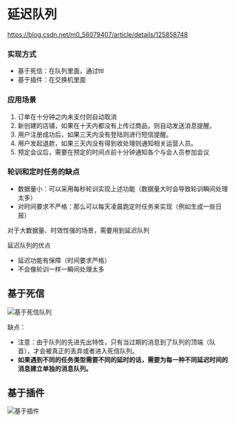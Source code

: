 # 延迟队列

https://blog.csdn.net/m0_56079407/article/details/125858748

### 实现方式

- 基于死信：在队列里面，通过ttl
- 基于插件：在交换机里面

### 应用场景

1. 订单在十分钟之内未支付则自动取消
2. 新创建的店铺，如果在十天内都没有上传过商品，则自动发送消息提醒。
3. 用户注册成功后，如果三天内没有登陆则进行短信提醒。
4. 用户发起退款，如果三天内没有得到收处理则通知相关运营人员。
5. 预定会议后，需要在预定的时间点前十分钟通知各个与会人员参加会议

### 轮训和定时任务的缺点

- 数据量小：可以采用每秒轮训实现上述功能（数据量大时会导致轮训瞬间处理太多）
- 对时间要求不严格：那么可以每天凌晨跑定时任务来实现（例如生成一些日报）

对于大数据量、时效性强的场景，需要用到延迟队列

延迟队列的优点

- 延迟功能有保障（时间要求严格）
- 不会像轮训一样一瞬间处理太多

## 基于死信

![基于死信队列](https://cdn.jsdelivr.net/gh/davidliuk/images@master/blog/928a035b6dca4d76976c0505627aed56.png)

缺点：

- 注意：由于队列的先进先出特性，只有当过期的消息到了队列的顶端（队首），才会被真正的丢弃或者进入死信队列。
- **如果遇到不同的任务类型需要不同的延时的话，需要为每一种不同延迟时间的消息建立单独的消息队列。**

## 基于插件



![基于插件](https://cdn.jsdelivr.net/gh/davidliuk/images@master/blog/e75e296161794b6eb58eeeba5d4f3d34.png)

